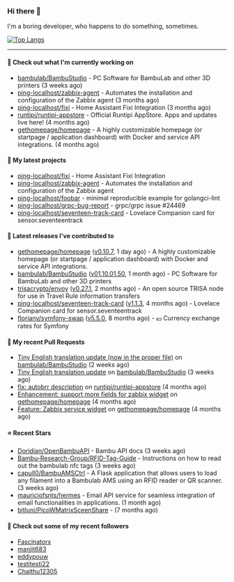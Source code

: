### Hi there 👋

I'm a boring developer, who happens to do something, sometimes.

[![Top Langs](https://github-readme-stats.vercel.app/api/top-langs/?username=ping-localhost&langs_count=8&theme=dracula&layout=compact)](https://github.com/anuraghazra/github-readme-stats)

---
#### 👷 Check out what I'm currently working on

- [bambulab/BambuStudio](https://github.com/bambulab/BambuStudio) - PC Software for BambuLab and other 3D printers (3 weeks ago)
- [ping-localhost/zabbix-agent](https://github.com/ping-localhost/zabbix-agent) - Automates the installation and configuration of the Zabbix agent (3 months ago)
- [ping-localhost/fixi](https://github.com/ping-localhost/fixi) - Home Assistant Fixi Integration (3 months ago)
- [runtipi/runtipi-appstore](https://github.com/runtipi/runtipi-appstore) - Official Runtipi AppStore. Apps and updates live here! (4 months ago)
- [gethomepage/homepage](https://github.com/gethomepage/homepage) - A highly customizable homepage (or startpage / application dashboard) with Docker and service API integrations. (4 months ago)



#### 🌱 My latest projects

- [ping-localhost/fixi](https://github.com/ping-localhost/fixi) - Home Assistant Fixi Integration
- [ping-localhost/zabbix-agent](https://github.com/ping-localhost/zabbix-agent) - Automates the installation and configuration of the Zabbix agent
- [ping-localhost/foobar](https://github.com/ping-localhost/foobar) - minimal reproducible example for golangci-lint
- [ping-localhost/grpc-bug-report](https://github.com/ping-localhost/grpc-bug-report) - grpc/grpc issue #24469
- [ping-localhost/seventeen-track-card](https://github.com/ping-localhost/seventeen-track-card) - Lovelace Companion card for sensor.seventeentrack



#### 🔭 Latest releases I've contributed to

- [gethomepage/homepage](https://github.com/gethomepage/homepage) ([v0.10.7](https://github.com/gethomepage/homepage/releases/tag/v0.10.7), 1 day ago) - A highly customizable homepage (or startpage / application dashboard) with Docker and service API integrations.
- [bambulab/BambuStudio](https://github.com/bambulab/BambuStudio) ([v01.10.01.50](https://github.com/bambulab/BambuStudio/releases/tag/v01.10.01.50), 1 month ago) - PC Software for BambuLab and other 3D printers
- [trisacrypto/envoy](https://github.com/trisacrypto/envoy) ([v0.27.1](https://github.com/trisacrypto/envoy/releases/tag/v0.27.1), 2 months ago) - An open source TRISA node for use in Travel Rule information transfers
- [ping-localhost/seventeen-track-card](https://github.com/ping-localhost/seventeen-track-card) ([v1.1.3](https://github.com/ping-localhost/seventeen-track-card/releases/tag/v1.1.3), 4 months ago) - Lovelace Companion card for sensor.seventeentrack
- [florianv/symfony-swap](https://github.com/florianv/symfony-swap) ([v5.5.0](https://github.com/florianv/symfony-swap/releases/tag/v5.5.0), 8 months ago) - :euro: Currency exchange rates for Symfony



#### 🔨 My recent Pull Requests

- [Tiny English translation update (now in the proper file)](https://github.com/bambulab/BambuStudio/pull/5559) on [bambulab/BambuStudio](https://github.com/bambulab/BambuStudio) (2 weeks ago)
- [Tiny English translation update](https://github.com/bambulab/BambuStudio/pull/5521) on [bambulab/BambuStudio](https://github.com/bambulab/BambuStudio) (3 weeks ago)
- [fix: autobrr description](https://github.com/runtipi/runtipi-appstore/pull/4668) on [runtipi/runtipi-appstore](https://github.com/runtipi/runtipi-appstore) (4 months ago)
- [Enhancement: support more fields for zabbix widget](https://github.com/gethomepage/homepage/pull/3931) on [gethomepage/homepage](https://github.com/gethomepage/homepage) (4 months ago)
- [Feature: Zabbix service widget](https://github.com/gethomepage/homepage/pull/3905) on [gethomepage/homepage](https://github.com/gethomepage/homepage) (4 months ago)



#### ⭐ Recent Stars

- [Doridian/OpenBambuAPI](https://github.com/Doridian/OpenBambuAPI) - Bambu API docs (3 weeks ago)
- [Bambu-Research-Group/RFID-Tag-Guide](https://github.com/Bambu-Research-Group/RFID-Tag-Guide) - Instructions on how to read out the bambulab nfc tags (3 weeks ago)
- [capull0/BambuAMSCtrl](https://github.com/capull0/BambuAMSCtrl) - A Flask application that allows users to load any filament into a Bambulab AMS using an RFID reader or QR scanner. (3 weeks ago)
- [mauriciofsnts/hermes](https://github.com/mauriciofsnts/hermes) -  Email API service for seamless integration of email functionalities in applications. (1 month ago)
- [bitluni/PicoWMatrixSceenShare](https://github.com/bitluni/PicoWMatrixSceenShare) -  (7 months ago)



#### 👯 Check out some of my recent followers

- [Fascinatorx](https://github.com/Fascinatorx)
- [manjit683](https://github.com/manjit683)
- [eddypouw](https://github.com/eddypouw)
- [testitesti22](https://github.com/testitesti22)
- [Chaithu12305](https://github.com/Chaithu12305)

